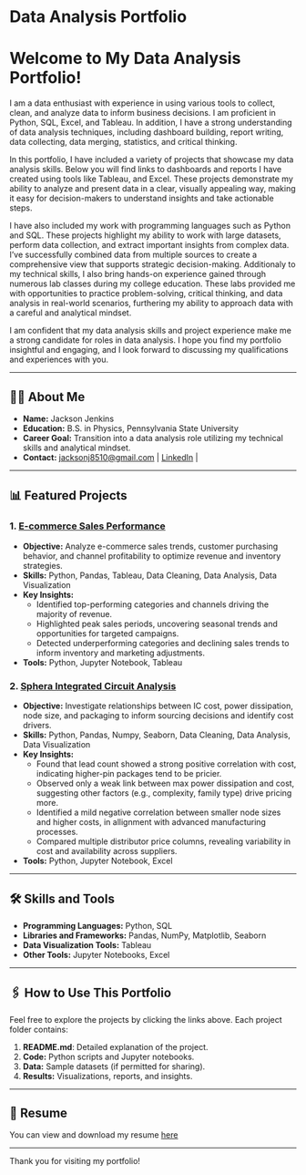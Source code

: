 # Data Analysis Portfolio

# Welcome to My Data Analysis Portfolio!

I am a data enthusiast with experience in using various tools to collect, clean, and analyze data to inform business decisions. I am proficient in Python, SQL, Excel, and Tableau. In addition, I have a strong understanding of data analysis techniques, including dashboard building, report writing, data collecting, data merging, statistics, and critical thinking.

In this portfolio, I have included a variety of projects that showcase my data analysis skills. Below you will find links to dashboards and reports I have created using tools like Tableau, and Excel. These projects demonstrate my ability to analyze and present data in a clear, visually appealing way, making it easy for decision-makers to understand insights and take actionable steps.

I have also included my work with programming languages such as Python and SQL. These projects highlight my ability to work with large datasets, perform data collection, and extract important insights from complex data. I’ve successfully combined data from multiple sources to create a comprehensive view that supports strategic decision-making. Additionaly to my technical skills, I also bring hands-on experience gained through numerous lab classes during my college education. These labs provided me with opportunities to practice problem-solving, critical thinking, and data analysis in real-world scenarios, furthering my ability to approach data with a careful and analytical mindset.

I am confident that my data analysis skills and project experience make me a strong candidate for roles in data analysis. I hope you find my portfolio insightful and engaging, and I look forward to discussing my qualifications and experiences with you.


---

## 👨‍💻 About Me
- **Name:** Jackson Jenkins
- **Education:** B.S. in Physics, Pennsylvania State University
- **Career Goal:** Transition into a data analysis role utilizing my technical skills and analytical mindset.
- **Contact:** jacksonj8510@gmail.com | [LinkedIn](www.linkedin.com/in/jackson-jenkins-32015725b) |

---

## 📊 Featured Projects

### 1. **[E-commerce Sales Performance](https://github.com/jacksonj810/E-commerce-Sales-Analysis/tree/main)**
- **Objective:** Analyze e-commerce sales trends, customer purchasing behavior, and channel profitability to optimize revenue and inventory strategies.
- **Skills:**  Python, Pandas, Tableau, Data Cleaning, Data Analysis, Data Visualization
- **Key Insights:** 
  - Identified top-performing categories and channels driving the majority of revenue.
  - Highlighted peak sales periods, uncovering seasonal trends and opportunities for targeted campaigns.
  - Detected underperforming categories and declining sales trends to inform inventory and marketing adjustments.
- **Tools:** Python, Jupyter Notebook, Tableau

### 2. **[Sphera Integrated Circuit Analysis](https://github.com/jacksonj810/Sphera-Integrated-Circuit-Analysis/tree/main)**
- **Objective:** Investigate relationships between IC cost, power dissipation, node size, and packaging to inform sourcing decisions and identify cost drivers.
- **Skills:**  Python, Pandas, Numpy, Seaborn, Data Cleaning, Data Analysis, Data Visualization
- **Key Insights:** 
  - Found that lead count showed a strong positive correlation with cost, indicating higher-pin packages tend to be pricier.
  - Observed only a weak link between max power dissipation and cost, suggesting other factors (e.g., complexity, family type) drive pricing more.
  - Identified a mild negative correlation between smaller node sizes and higher costs, in allignment with advanced manufacturing processes.
  - Compared multiple distributor price columns, revealing variability in cost and availability across suppliers.
- **Tools:** Python, Jupyter Notebook, Excel


---

## 🛠️ Skills and Tools
- **Programming Languages:** Python, SQL
- **Libraries and Frameworks:** Pandas, NumPy, Matplotlib, Seaborn
- **Data Visualization Tools:** Tableau
- **Other Tools:** Jupyter Notebooks, Excel


---

## 🖇️ How to Use This Portfolio
Feel free to explore the projects by clicking the links above. Each project folder contains:
1. **README.md**: Detailed explanation of the project.
2. **Code:** Python scripts and Jupyter notebooks.
3. **Data:** Sample datasets (if permitted for sharing).
4. **Results:** Visualizations, reports, and insights.

---

## 📄 Resume
You can view and download my resume [here](https://github.com/jacksonj810/Portfolio/blob/main/Jackson%20Jenkins%20Resume.pdf)

---

Thank you for visiting my portfolio!
